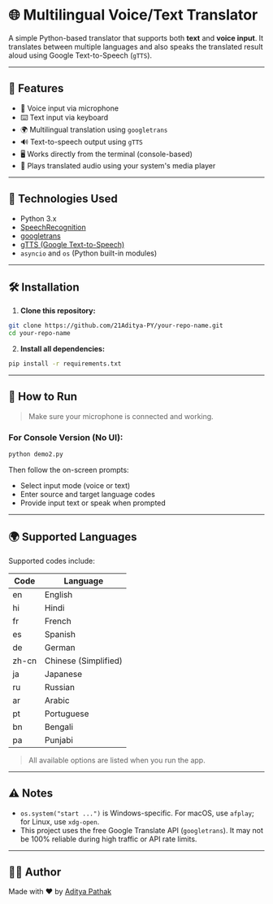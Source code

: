 
# 🌐 Multilingual Voice/Text Translator

A simple Python-based translator that supports both **text** and **voice input**. It translates between multiple languages and also speaks the translated result aloud using Google Text-to-Speech (`gTTS`).

---

## 🚀 Features

- 🎤 Voice input via microphone
- ⌨️ Text input via keyboard
- 🌍 Multilingual translation using `googletrans`
- 🔊 Text-to-speech output using `gTTS`
- 🖥️ Works directly from the terminal (console-based)
- 📢 Plays translated audio using your system's media player

---

## 🧱 Technologies Used

- Python 3.x
- [SpeechRecognition](https://pypi.org/project/SpeechRecognition/)
- [googletrans](https://pypi.org/project/googletrans/)
- [gTTS (Google Text-to-Speech)](https://pypi.org/project/gTTS/)
- `asyncio` and `os` (Python built-in modules)

---

## 🛠️ Installation

1. **Clone this repository:**

```bash
git clone https://github.com/21Aditya-PY/your-repo-name.git
cd your-repo-name
```

2. **Install all dependencies:**

```bash
pip install -r requirements.txt
```

---

## 🧪 How to Run

> Make sure your microphone is connected and working.

### For Console Version (No UI):

```bash
python demo2.py
```

Then follow the on-screen prompts:
- Select input mode (voice or text)
- Enter source and target language codes
- Provide input text or speak when prompted

---

## 🌍 Supported Languages

Supported codes include:

| Code  | Language       |
|-------|----------------|
| en    | English        |
| hi    | Hindi          |
| fr    | French         |
| es    | Spanish        |
| de    | German         |
| zh-cn | Chinese (Simplified) |
| ja    | Japanese       |
| ru    | Russian        |
| ar    | Arabic         |
| pt    | Portuguese     |
| bn    | Bengali        |
| pa    | Punjabi        |

> All available options are listed when you run the app.

---

## ⚠️ Notes

- `os.system("start ...")` is Windows-specific. For macOS, use `afplay`; for Linux, use `xdg-open`.
- This project uses the free Google Translate API (`googletrans`). It may not be 100% reliable during high traffic or API rate limits.

---

## 👨‍💻 Author

Made with ❤️ by [Aditya Pathak](https://github.com/21Aditya-PY) 
